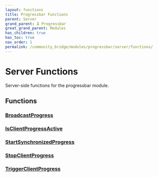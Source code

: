 ```yaml
---
layout: functions
title: Progressbar Functions
parent: Server
grand_parent: ⏳ Progressbar
great_grand_parent: Modules
has_children: true
has_toc: true
nav_order: 1
permalink: /community_bridge/modules/progressbar/server/functions/
---
```


# Server Functions
Server-side functions for the progressbar module.

## Functions

### [BroadcastProgress](BroadcastProgress)
### [IsClientProgressActive](IsClientProgressActive)
### [StartSynchronizedProgress](StartSynchronizedProgress)
### [StopClientProgress](StopClientProgress)
### [TriggerClientProgress](TriggerClientProgress)
